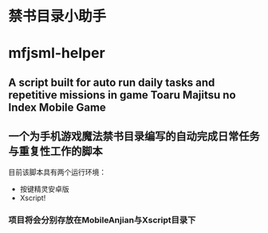 # 禁书目录小助手 #
# mfjsml-helper #

## A script built for auto run daily tasks and repetitive missions in game Toaru Majitsu no Index Mobile Game ##
## 一个为手机游戏魔法禁书目录编写的自动完成日常任务与重复性工作的脚本 ##

目前该脚本具有两个运行环境：
+ 按键精灵安卓版
+ Xscript!

### 项目将会分别存放在MobileAnjian与Xscript目录下 ###


